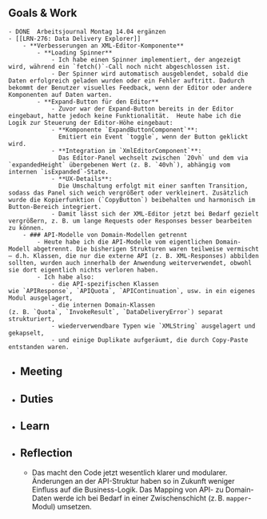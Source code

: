 ## Goals & Work
	- DONE  Arbeitsjournal Montag 14.04 ergänzen
	- [[LRN-276: Data Delivery Explorer]]
		- **Verbesserungen an XML-Editor-Komponente**
			- **Loading Spinner**
				- Ich habe einen Spinner implementiert, der angezeigt wird, während ein `fetch()`-Call noch nicht abgeschlossen ist.
				- Der Spinner wird automatisch ausgeblendet, sobald die Daten erfolgreich geladen wurden oder ein Fehler auftritt. Dadurch bekommt der Benutzer visuelles Feedback, wenn der Editor oder andere Komponenten auf Daten warten.
			- **Expand-Button für den Editor**
				- Zuvor war der Expand-Button bereits in der Editor eingebaut, hatte jedoch keine Funktionalität.  Heute habe ich die Logik zur Steuerung der Editor-Höhe eingebaut:
				- **Komponente `ExpandButtonComponent`**:  
				  Emitiert ein Event `toggle`, wenn der Button geklickt wird.
				- **Integration im `XmlEditorComponent`**:  
				  Das Editor-Panel wechselt zwischen `20vh` und dem via `expandedHeight` übergebenen Wert (z. B. `40vh`), abhängig vom internen `isExpanded`-State.
				- **UX-Details**:  
				  Die Umschaltung erfolgt mit einer sanften Transition, sodass das Panel sich weich vergrößert oder verkleinert. Zusätzlich wurde die Kopierfunktion (`CopyButton`) beibehalten und harmonisch im Button-Bereich integriert.
				- Damit lässt sich der XML-Editor jetzt bei Bedarf gezielt vergrößern, z. B. um lange Requests oder Responses besser bearbeiten zu können.
		- ### API-Modelle von Domain-Modellen getrennt
			- Heute habe ich die API-Modelle vom eigentlichen Domain-Modell abgetrennt. Die bisherigen Strukturen waren teilweise vermischt – d.h. Klassen, die nur die externe API (z. B. XML-Responses) abbilden sollten, wurden auch innerhalb der Anwendung weiterverwendet, obwohl sie dort eigentlich nichts verloren haben.
			- Ich habe also:
				- die API-spezifischen Klassen wie `APIResponse`, `APIQuota`, `APIContinuation`, usw. in ein eigenes Modul ausgelagert,
				- die internen Domain-Klassen (z. B. `Quota`, `InvokeResult`, `DataDeliveryError`) separat strukturiert,
				- wiederverwendbare Typen wie `XMLString` ausgelagert und gekapselt,
				- und einige Duplikate aufgeräumt, die durch Copy-Paste entstanden waren.
- ## Meeting
- ## Duties
- ## Learn
- ## Reflection
	- Das macht den Code jetzt wesentlich klarer und modularer. Änderungen an der API-Struktur haben so in Zukunft weniger Einfluss auf die Business-Logik. Das Mapping von API- zu Domain-Daten werde ich bei Bedarf in einer Zwischenschicht (z. B. `mapper`-Modul) umsetzen.